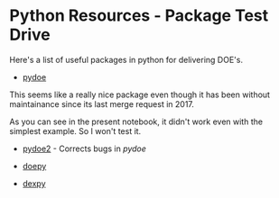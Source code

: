 # Python Resources - Package Test Drive

Here's a list of useful packages in python for delivering DOE's.


- [pydoe](https://pythonhosted.org/pyDOE/)

This seems like a really nice package even though it has been without maintainance since its last merge request in 2017.

As you can see in the present notebook, it didn't work even with the simplest example. So I won't test it.

- [pydoe2](https://github.com/clicumu/pyDOE2) - Corrects bugs in *pydoe*




- [doepy](https://doepy.readthedocs.io/en/latest/)

- [dexpy](https://statease.github.io/dexpy/install.html)

